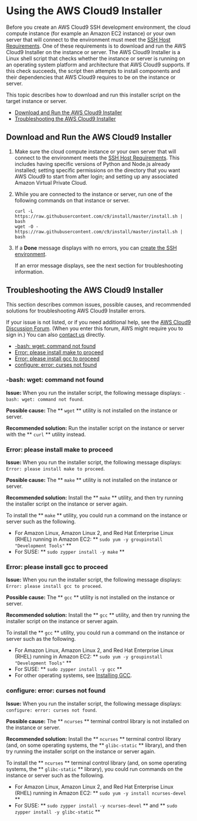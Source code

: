 # Using the AWS Cloud9 Installer<a name="installer"></a>

Before you create an AWS Cloud9 SSH development environment, the cloud compute instance \(for example an Amazon EC2 instance\) or your own server that will connect to the environment must meet the [SSH Host Requirements](ssh-settings.md#ssh-settings-requirements)\. One of these requirements is to download and run the AWS Cloud9 Installer on the instance or server\. The AWS Cloud9 Installer is a Linux shell script that checks whether the instance or server is running on an operating system platform and architecture that AWS Cloud9 supports\. If this check succeeds, the script then attempts to install components and their dependencies that AWS Cloud9 requires to be on the instance or server\.

This topic describes how to download and run this installer script on the target instance or server\.
+  [Download and Run the AWS Cloud9 Installer](#installer-download-run) 
+  [Troubleshooting the AWS Cloud9 Installer](#installer-troubleshooting) 

## Download and Run the AWS Cloud9 Installer<a name="installer-download-run"></a>

1. Make sure the cloud compute instance or your own server that will connect to the environment meets the [SSH Host Requirements](ssh-settings.md#ssh-settings-requirements)\. This includes having specific versions of Python and Node\.js already installed; setting specific permissions on the directory that you want AWS Cloud9 to start from after login; and setting up any associated Amazon Virtual Private Cloud\.

1. While you are connected to the instance or server, run one of the following commands on that instance or server\.

   ```
   curl -L https://raw.githubusercontent.com/c9/install/master/install.sh | bash
   wget -O - https://raw.githubusercontent.com/c9/install/master/install.sh | bash
   ```

1. If a **Done** message displays with no errors, you can [create the SSH environment](create-environment.md#create-environment-ssh)\.

   If an error message displays, see the next section for troubleshooting information\.

## Troubleshooting the AWS Cloud9 Installer<a name="installer-troubleshooting"></a>

This section describes common issues, possible causes, and recommended solutions for troubleshooting AWS Cloud9 Installer errors\.

If your issue is not listed, or if you need additional help, see the [AWS Cloud9 Discussion Forum](https://forums.aws.amazon.com/forum.jspa?forumID=268)\. \(When you enter this forum, AWS might require you to sign in\.\) You can also [contact us](https://aws.amazon.com/contact-us/) directly\.
+  [\-bash: wget: command not found](#installer-wget-not-found) 
+  [Error: please install make to proceed](#installer-install-make) 
+  [Error: please install gcc to proceed](#installer-install-gcc) 
+  [configure: error: curses not found](#installer-install-curses) 

### \-bash: wget: command not found<a name="installer-wget-not-found"></a>

 **Issue:** When you run the installer script, the following message displays: `-bash: wget: command not found`\.

 **Possible cause:** The ** `wget` ** utility is not installed on the instance or server\.

 **Recommended solution:** Run the installer script on the instance or server with the ** `curl` ** utility instead\.

### Error: please install make to proceed<a name="installer-install-make"></a>

 **Issue:** When you run the installer script, the following message displays: `Error: please install make to proceed`\.

 **Possible cause:** The ** `make` ** utility is not installed on the instance or server\.

 **Recommended solution:** Install the ** `make` ** utility, and then try running the installer script on the instance or server again\.

To install the ** `make` ** utility, you could run a command on the instance or server such as the following\.
+ For Amazon Linux, Amazon Linux 2, and Red Hat Enterprise Linux \(RHEL\) running in Amazon EC2: ** `sudo yum -y groupinstall "Development Tools"` ** 
+ For SUSE: ** `sudo zypper install -y make` ** 

### Error: please install gcc to proceed<a name="installer-install-gcc"></a>

 **Issue:** When you run the installer script, the following message displays: `Error: please install gcc to proceed`\.

 **Possible cause:** The ** `gcc` ** utility is not installed on the instance or server\.

 **Recommended solution:** Install the ** `gcc` ** utility, and then try running the installer script on the instance or server again\.

To install the ** `gcc` ** utility, you could run a command on the instance or server such as the following\.
+ For Amazon Linux, Amazon Linux 2, and Red Hat Enterprise Linux \(RHEL\) running in Amazon EC2: ** `sudo yum -y groupinstall "Development Tools"` ** 
+ For SUSE: ** `sudo zypper install -y gcc` ** 
+ For other operating systems, see [Installing GCC](https://gcc.gnu.org/install/)\.

### configure: error: curses not found<a name="installer-install-curses"></a>

 **Issue:** When you run the installer script, the following message displays: `configure: error: curses not found`\.

 **Possible cause:** The ** `ncurses` ** terminal control library is not installed on the instance or server\.

 **Recommended solution:** Install the ** `ncurses` ** terminal control library \(and, on some operating systems, the ** `glibc-static` ** library\), and then try running the installer script on the instance or server again\.

To install the ** `ncurses` ** terminal control library \(and, on some operating systems, the ** `glibc-static` ** library\), you could run commands on the instance or server such as the following\.
+ For Amazon Linux, Amazon Linux 2, and Red Hat Enterprise Linux \(RHEL\) running in Amazon EC2: ** `sudo yum -y install ncurses-devel` ** 
+ For SUSE: ** `sudo zypper install -y ncurses-devel` ** and ** `sudo zypper install -y glibc-static` ** 